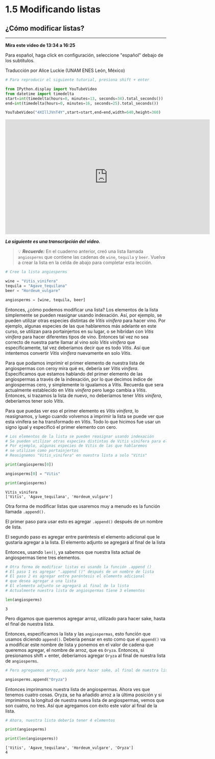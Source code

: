 # 1.5 Modificando listas
## ¿Cómo modificar listas?
____

**Mira este video de 13:34 a 16:25**

Para español, haga click en configuración, seleccione "español" debajo de los subtítulos.

Traducción por Alice Luckie (UNAM ENES León, México)


```python
# Para reproducir el siguiente tutorial, presiona shift + enter

from IPython.display import YouTubeVideo
from datetime import timedelta
start=int(timedelta(hours=0, minutes=13, seconds=34).total_seconds())
end=int(timedelta(hours=0, minutes=16, seconds=25).total_seconds())

YouTubeVideo("4XIllJVnT4Y",start=start,end=end,width=640,height=360)
```





<iframe
    width="640"
    height="360"
    src="https://www.youtube.com/embed/4XIllJVnT4Y?start=814&end=985"
    frameborder="0"
    allowfullscreen
></iframe>




***La siguiente es una transcripción del video.***

>💡 ***Recuerde:*** En el cuaderno anterior, creó una lista llamada `angiosperms` que contiene las cadenas de `wine`, `tequila` y `beer`. Vuelva a crear la lista en la celda de abajo para completar esta lección.


```python
# Cree la lista angiosperms

wine = "Vitis_vinifera"
tequila = "Agave_tequilana"
beer = "Hordeum_vulgare"

angiosperms = [wine, tequila, beer]
```

Entonces, ¿cómo podemos modificar una lista? Los elementos de la lista simplemente se pueden reasignar usando indexación. Así, por ejemplo, 
se pueden utilizar otras especies distintas de *Vitis vinifera* para hacer vino. Por ejemplo, algunas especies de las que hablaremos 
más adelante en este curso, se utilizan para portainjertos en su lugar, o se hibridan con *Vitis vinifera* para hacer diferentes tipos de vino. Entonces tal vez no sea correcto de nuestra parte llamar al vino solo *Vitis vinifera* que específicamente, tal vez deberíamos decir que es todo *Vitis*. Así que intentemos convertir *Vitis vinifera* nuevamente en solo *Vitis*.

Para que podamos imprimir el primer elemento de nuestra lista de angiospermas con ceroy mira qué es, debería ser *Vitis vinifera*.
Especificamos que estamos hablando del primer elemento de las angiospermas a través de la indexación, por lo que decimos índice de angiospermas cero, y simplemente lo igualamos a *Vitis*. Recuerda que sera actualmente establecido en *Vitis vinifera* pero luego cambia a *Vitis*. Entonces, si trazamos la lista de nuevo, no deberíamos tener *Vitis vinifera*, deberíamos tener solo *Vitis*.

Para que puedas ver eso el primer elemento es *Vitis vinifera*, lo reasignamos, y luego cuando volvemos a imprimir la lista se puede ver
que esta vinifera se ha transformado en *Vitis*. Todo lo que hicimos fue usar un signo igual y especificó el primer elemento con cero.


```python
# Los elementos de la lista se pueden reasignar usando indexación
# Se pueden utilizar otras especies distintas de Vitis vinifera para elaborar vino.
# Por ejemplo, algunas especies de Vitis de las que hablaremos
# se utilizan como portainjertos
# Reasignemos "Vitis_vinifera" en nuestra lista a solo "Vitis"

print(angiosperms[0])

angiosperms[0] = "Vitis"

print(angiosperms)
```

    Vitis_vinifera
    ['Vitis', 'Agave_tequilana', 'Hordeum_vulgare']


Otra forma de modificar listas que usaremos muy a menudo es la función llamada `.append().`

El primer paso para usar esto es agregar `.append()` después de un nombre de lista.

El segundo paso es agregar entre paréntesis el elemento adicional que le gustaría agregar a la lista. El elemento adjunto se agregará al final de la lista

Entonces, usando `len()`, ya sabemos que nuestra lista actual de angiospermas tiene tres elementos.


```python
# Otra forma de modificar listas es usando la función .append ()
# El paso 1 es agregar ".append ()" después de un nombre de lista
# El paso 2 es agregar entre paréntesis el elemento adicional
# que desea agregar a una lista
# El elemento adjunto se agregará al final de la lista
# Actualmente nuestra lista de angiospermas tiene 3 elementos

len(angiosperms)
```




    3



Pero digamos que queremos agregar arroz, utilizado para hacer sake, hasta el final de nuestra lista.


Entonces, especificamos la lista y las `angiospermas`, esto función que usamos diciendo `append()`. Debería pensar en esto como que el `append()` va a modificar este nombre de lista y ponemos en el valor de cadena que queremos agregar, el nombre de arroz, que es `Oryza`. Entonces, si presionamos shift + enter, deberíamos agregar `Oryza` al final de nuestra lista de `angiosperms`.


```python
# Pero agreguemos arroz, usado para hacer sake, al final de nuestra lista

angiosperms.append("Oryza")
```

Entonces imprimamos nuestra lista de angiospermas. Ahora ves que tenemos cuatro cosas. Oryza, se ha añadido arroz a la última posición y si imprimimos la longitud de nuestra nueva lista de angiospermas, vemos que son cuatro, no tres. Así que agregamos con éxito este valor al final de la lista.


```python
# Ahora, nuestra lista debería tener 4 elementos

print(angiosperms)

print(len(angiosperms))
```

    ['Vitis', 'Agave_tequilana', 'Hordeum_vulgare', 'Oryza']
    4

